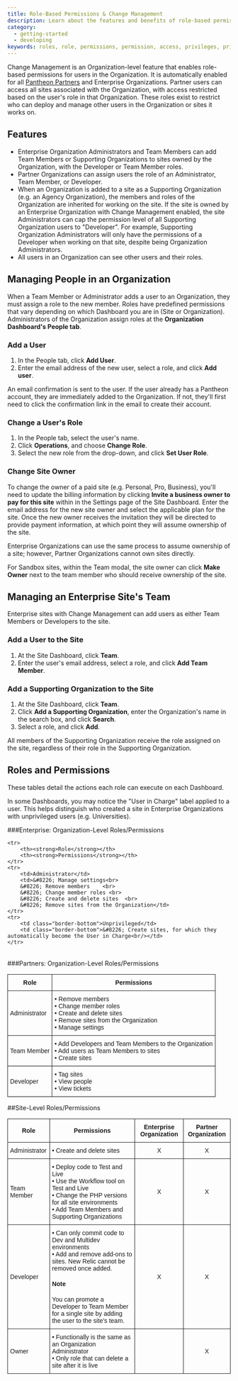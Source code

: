 ```yaml
---
title: Role-Based Permissions & Change Management
description: Learn about the features and benefits of role-based permissions for Pantheon sites.
category:
  - getting-started
  - developing
keywords: roles, role, permissions, permission, access, privileges, privilege, team members, developer role, developer, organization management, manage organization, change management, team management, manage team, manage team access  
---
```

Change Management is an Organization-level feature that enables role-based permissions for users in the Organization. It is automatically enabled for all [Pantheon Partners](/partners) and Enterprise Organizations. Partner users can access all sites associated with the Organization, with access restricted based on the user's role in that Organization. These roles exist to restrict who can deploy and manage other users in the Organization or sites it works on.

## Features
* Enterprise Organization Administrators and Team Members can add Team Members or Supporting Organizations to sites owned by the Organization, with the Developer or Team Member roles.
* Partner Organizations can assign users the role of an Administrator, Team Member, or Developer.
* When an Organization is added to a site as a Supporting Organization (e.g. an Agency Organization), the members and roles of the Organization are inherited for working on the site. If the site is owned by an Enterprise Organization with Change Management enabled, the site Administrators can cap the permission level of all Supporting Organization users to "Developer". For example, Supporting Organization Administrators will only have the permissions of a Developer when working on that site, despite being Organization Administrators.
* All users in an Organization can see other users and their roles.

## Managing People in an Organization
When a Team Member or Administrator adds a user to an Organization, they must assign a role to the new member. Roles have predefined permissions that vary depending on which Dashboard you are in (Site or Organization). Administrators of the Organization assign roles at the **Organization Dashboard's People tab**.

### Add a User

1. In the People tab, click **Add User**.
2. Enter the email address of the new user, select a role, and click **Add user**.

An email confirmation is sent to the user. If the user already has a Pantheon account, they are immediately added to the Organization. If not, they'll first need to click the confirmation link in the email to create their account.

### Change a User's Role

1. In the People tab, select the user's name.
2. Click **Operations**, and choose **Change Role**.
3. Select the new role from the drop-down, and click **Set User Role**.

### Change Site Owner

To change the owner of a paid site (e.g. Personal, Pro, Business), you'll need to update the billing information by clicking **Invite a business owner to pay for this site** within in the Settings page of the Site Dashboard. Enter the email address for the new site owner and select the applicable plan for the site. Once the new owner receives the invitation they will be directed to provide payment information, at which point they will assume ownership of the site.

Enterprise Organizations can use the same process to assume ownership of a site; however, Partner Organizations cannot own sites directly.

For Sandbox sites, within the Team modal, the site owner can click **Make Owner** next to the team member who should receive ownership of the site.

## Managing an Enterprise Site's Team

Enterprise sites with Change Management can add users as either Team Members or Developers to the site.

### Add a User to the Site
1. At the Site Dashboard, click **Team**.
2. Enter the user's email address, select a role, and click **Add Team Member**.

### Add a Supporting Organization to the Site
1. At the Site Dashboard, click **Team**.
2. Click **Add a Supporting Organization**, enter the Organization's name in the search box, and click **Search**.
3. Select a role, and click **Add**.

All members of the Supporting Organization receive the role assigned on the site, regardless of their role in the Supporting Organization.

## Roles and Permissions

These tables detail the actions each role can execute on each Dashboard.

In some Dashboards, you may notice the "User in Charge" label applied to a user. This helps distinguish who created a site in Enterprise Organizations with unprivileged users (e.g. Universities).

###Enterprise:  Organization-Level Roles/Permissions

<style type="text/css">
.tg  {border-collapse:collapse;border-spacing:0;}
.tg td{font-family:Arial, sans-serif;font-size:14px;padding:10px 5px;border-style:solid;border-width:1px;overflow:hidden;word-break:normal;}
.tg th{font-family:Arial, sans-serif;font-size:14px;font-weight:normal;padding:10px 5px;border-style:solid;border-width:1px;overflow:hidden;word-break:normal;}
.tg .tg-e3zv{font-weight:bold}
</style>
<table class="tg">

    <tr>
        <th><strong>Role</strong></th>
        <th><strong>Permissions</strong></th>
    </tr>
    <tr>
        <td>Administrator</td>
        <td>&#8226; Manage settings<br>
        &#8226; Remove members    <br>
        &#8226; Change member roles <br>
        &#8226; Create and delete sites  <br>
        &#8226; Remove sites from the Organization</td>
    </tr>
    <tr>
        <td class="border-bottom">Unprivileged</td>
        <td class="border-bottom">&#8226; Create sites, for which they automatically become the User in Charge<br/></td>
    </tr>
</table>


###Partners: Organization-Level Roles/Permissions

<style>
    .data-table {
        border-collapse: collapse;
    }
    .border-bottom {
        border-bottom: 1px solid #000;
    }
</style>

<table class="tg">
    <tr>
        <th><strong>Role</strong></th>
        <th><strong>Permissions</strong></th>
    </tr>
    <tr>
        <td>Administrator</td>
        <td>&#8226; Remove members<br>
        &#8226; Change member roles<br>
        &#8226; Create and delete sites<br>
        &#8226; Remove sites from the Organization<br>
        &#8226; Manage settings</td>
    </tr>
    <tr>
        <td class="border-bottom">Team Member</td>
        <td class="border-bottom">&#8226; Add Developers and Team Members to the Organization<br>
         &#8226; Add users as Team Members to sites<br> &#8226; Create sites<br></td>
    </tr>
    <tr>
        <td class="border-bottom">Developer</td>
        <td class="border-bottom">&#8226; Tag sites<br>
         &#8226; View people<br> &#8226; View tickets </td>
    </tr>
</table>

##Site-Level Roles/Permissions

<style type="text/css">
.tg  {border-collapse:collapse;border-spacing:0;}
.tg td{font-family:Arial, sans-serif;font-size:14px;padding:10px 5px;border-style:solid;border-width:1px;overflow:hidden;word-break:normal;}
.tg th{font-family:Arial, sans-serif;font-size:14px;font-weight:normal;padding:10px 5px;border-style:solid;border-width:1px;overflow:hidden;word-break:normal;}
.tg .tg-e3zv{font-weight:bold}
</style>
<table class="tg">
    <tr>
        <th><strong>Role</strong></th>
        <th><strong>Permissions</strong></th>
        <th><strong>Enterprise Organization</strong></th>
        <th><strong>Partner Organization</strong></th>
    </tr>
    <tr>
        <td>Administrator</td>
        <td>&#8226; Create and delete sites</td>
        <td><center>X</center></td>
        <td><center>X</center></td>
    </tr>
    <tr>
        <td>Team Member</td>
        <td>&#8226; Deploy code to Test and Live<br/>&#8226; Use the Workflow tool on Test and Live<br/>&#8226; Change the PHP versions for all site environments<br/>&#8226; Add Team Members and Supporting Organizations</td>
        <td><center>X</center></td>
        <td><center>X</center></td>
    </tr>
    <tr>
        <td>Developer</td>
        <td>&#8226; Can only commit code to Dev and Multidev environments<br/>&#8226; Add and remove add-ons to sites. New Relic cannot be removed once added.<br>
        <h4>Note</h4>
        You can promote a Developer to Team Member for a single site by adding the user to the site's team.</td>
        <td><center>X</center></td>
        <td><center>X</center></td>
    </tr>
    <tr>
        <td>Owner</td>
        <td>&#8226; Functionally is the same as an Organization Administrator<br>
        &#8226; Only role that can delete a site after it is live</td>
        <td></td>
        <td><center>X</center></td>
    </tr>
</table>

